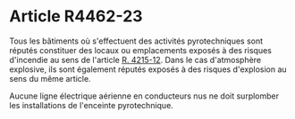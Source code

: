# Article R4462-23

Tous les bâtiments où s'effectuent des activités pyrotechniques sont réputés constituer des locaux ou emplacements exposés à des risques d'incendie au sens de l'article [R. 4215-12][1]. Dans le cas d'atmosphère explosive, ils sont également réputés exposés à des risques d'explosion au sens du même article. 

Aucune ligne électrique aérienne en conducteurs nus ne doit surplomber les installations de l'enceinte pyrotechnique.

 [1]: /affichCodeArticle.do?cidTexte=LEGITEXT000006072050&idArticle=LEGIARTI000022761826&dateTexte=&categorieLien=cid